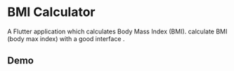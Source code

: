 # BMI Calculator
A Flutter application which calculates Body Mass Index (BMI). 
calculate BMI (body max index) with a good interface .

## Demo
